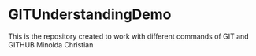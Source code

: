 # GITUnderstandingDemo
This is the repository created to work with different commands of GIT and GITHUB
Minolda Christian
